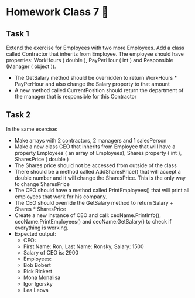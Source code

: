 # Homework Class 7 📒

## Task 1
Extend the exercise for Employees with two more Employees. Add a class called Contractor that inherits from Employee. The employee should have properties: WorkHours ( double ), PayPerHour ( int ) and Responsible (Manager ( object )).
* The GetSalary method should be overridden to return WorkHours * PayPerHour and also change the Salary property to that amount 
* A new method called CurrentPosition should return the department of the manager that is responsible for this Contractor

## Task 2
In the same exercise:
* Make arrays with 2 contractors, 2 managers and 1 salesPerson
* Make a new class CEO that inherits from Employee that will have a property Employees ( an array of Employees), Shares property ( int ), SharesPrice ( double )
* The Shares price should not be accessed from outside of the class
* There should be a method called AddSharesPrice() that will accept a double number and it will change the SharesPrice. This is the only way to change SharesPrice
* The CEO should have a method called PrintEmployees() that will print all employees that work for his company. 
* The CEO should override the GetSalary method to return Salary + Shares * SharesPrice
* Create a new instance of CEO and call: ceoName.PrintInfo(), ceoName.PrintEmployees() and ceoName.GetSalary() to check if everything is working. 
* Expected output: 
  * CEO:
  * First Name: Ron, Last Name: Ronsky, Salary: 1500
  * Salary of CEO is: 2900
  * Employees:
  * Bob Bobert
  * Rick Rickert
  * Mona Monalisa
  * Igor Igorsky
  * Lea Leova
